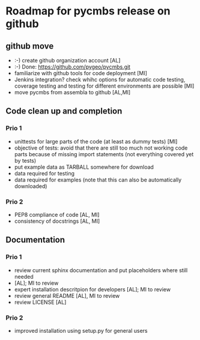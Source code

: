 Roadmap for pycmbs release on github
====================================

github move
-----------

* :-) create github organization account [AL]
 * :-) Done: https://github.com/pygeo/pycmbs.git
* familiarize with github tools for code deployment [MI]
* Jenkins integration? check whihc options for automatic code testing,
  coverage testing and testing for different environments are possible [MI]
* move pycmbs from assembla to github [AL,MI]


Code clean up and completion
----------------------------

### Prio 1

* unittests for large parts of the code (at least as dummy tests) [MI]
* objective of tests: avoid that there are still too much not working code
  parts because of missing import statements (not everything covered yet by tests)
* put example data as TARBALL somewhere for download
 * data required for testing
 * data required for examples (note that this can also be automatically
   downloaded)

### Prio 2

* PEP8 compliance of code [AL, MI]
* consistency of docstrings [AL, MI]


Documentation
-------------

### Prio 1

* review current sphinx documentation and put placeholders where still needed
* [AL]; MI to review
* expert installation descritpion for developers [AL]; MI to review
* review general README [AL], MI to review
* review LICENSE [AL]

### Prio 2

* improved installation using setup.py for general users
